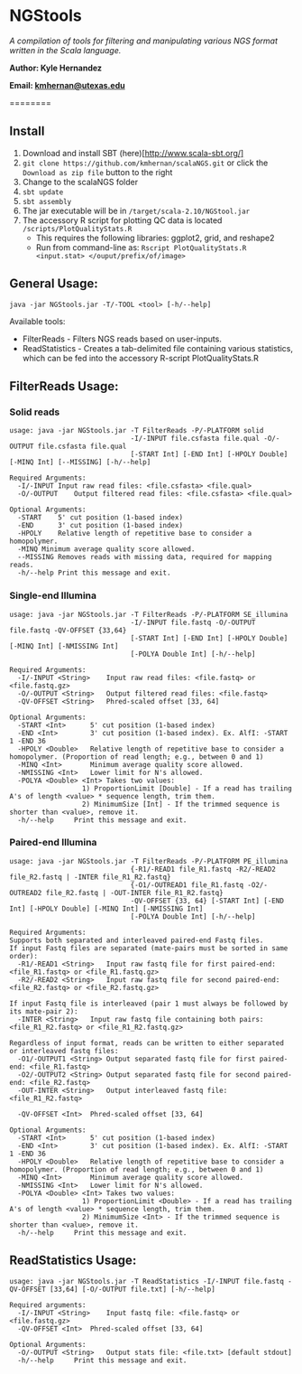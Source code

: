 # NGStools

*A compilation of tools for filtering and manipulating various NGS format written in the Scala language.*

**Author: Kyle Hernandez**

**Email: kmhernan@utexas.edu**

========

## Install

1.  Download and install SBT (here)[http://www.scala-sbt.org/]
2.  `git clone https://github.com/kmhernan/scalaNGS.git` or click the `Download as zip file` button to the right
3.  Change to the scalaNGS folder
4.  `sbt update`
5.  `sbt assembly`
6.  The jar executable will be in `/target/scala-2.10/NGStool.jar`
7.  The accessory R script for plotting QC data is located `/scripts/PlotQualityStats.R`
    * This requires the following libraries: ggplot2, grid, and reshape2
    * Run from command-line as: `Rscript PlotQualityStats.R <input.stat> </ouput/prefix/of/image>`

## General Usage:

`java -jar NGStools.jar -T/-TOOL <tool> [-h/--help]`

Available tools:
* FilterReads - Filters NGS reads based on user-inputs.
* ReadStatistics - Creates a tab-delimited file containing various statistics, which can be fed into the accessory R-script PlotQualityStats.R

## FilterReads Usage:

### Solid reads

```
usage: java -jar NGStools.jar -T FilterReads -P/-PLATFORM solid
                              -I/-INPUT file.csfasta file.qual -O/-OUTPUT file.csfasta file.qual
                              [-START Int] [-END Int] [-HPOLY Double] [-MINQ Int] [--MISSING] [-h/--help]

Required Arguments:
  -I/-INPUT	Input raw read files: <file.csfasta> <file.qual>
  -O/-OUTPUT	Output filtered read files: <file.csfasta> <file.qual>

Optional Arguments:
  -START	5' cut position (1-based index)
  -END		3' cut position (1-based index)
  -HPOLY	Relative length of repetitive base to consider a homopolymer.
  -MINQ	Minimum average quality score allowed.
  --MISSING	Removes reads with missing data, required for mapping reads.
  -h/--help	Print this message and exit.
```

### Single-end Illumina

```
usage: java -jar NGStools.jar -T FilterReads -P/-PLATFORM SE_illumina 
                              -I/-INPUT file.fastq -O/-OUTPUT file.fastq -QV-OFFSET {33,64}
                              [-START Int] [-END Int] [-HPOLY Double] [-MINQ Int] [-NMISSING Int]
                              [-POLYA Double Int] [-h/--help]
                              
Required Arguments:
  -I/-INPUT <String>	Input raw read files: <file.fastq> or <file.fastq.gz>
  -O/-OUTPUT <String>	Output filtered read files: <file.fastq>
  -QV-OFFSET <String>	Phred-scaled offset [33, 64]

Optional Arguments:
  -START <Int>		5' cut position (1-based index)
  -END <Int>		3' cut position (1-based index). Ex. AlfI: -START 1 -END 36
  -HPOLY <Double>	Relative length of repetitive base to consider a homopolymer. (Proportion of read length; e.g., between 0 and 1)
  -MINQ <Int>		Minimum average quality score allowed.
  -NMISSING <Int>	Lower limit for N's allowed.
  -POLYA <Double> <Int>	Takes two values:
        		  1) ProportionLimit [Double] - If a read has trailing A's of length <value> * sequence length, trim them.
        		  2) MinimumSize [Int] - If the trimmed sequence is shorter than <value>, remove it.
  -h/--help		Print this message and exit.
```

### Paired-end Illumina

```
usage: java -jar NGStools.jar -T FilterReads -P/-PLATFORM PE_illumina 
                              {-R1/-READ1 file_R1.fastq -R2/-READ2 file_R2.fastq | -INTER file_R1_R2.fastq} 
                              {-O1/-OUTREAD1 file_R1.fastq -O2/-OUTREAD2 file_R2.fastq | -OUT-INTER file_R1_R2.fastq}
                              -QV-OFFSET {33, 64} [-START Int] [-END Int] [-HPOLY Double] [-MINQ Int] [-NMISSING Int]
                              [-POLYA Double Int] [-h/--help]

Required Arguments:
Supports both separated and interleaved paired-end Fastq files.
If input Fastq files are separated (mate-pairs must be sorted in same order):
  -R1/-READ1 <String>	Input raw fastq file for first paired-end: <file_R1.fastq> or <file_R1.fastq.gz>
  -R2/-READ2 <String>	Input raw fastq file for second paired-end: <file_R2.fastq> or <file_R2.fastq.gz>

If input Fastq file is interleaved (pair 1 must always be followed by its mate-pair 2):
  -INTER <String>	Input raw fastq file containing both pairs: <file_R1_R2.fastq> or <file_R1_R2.fastq.gz>

Regardless of input format, reads can be written to either separated or interleaved fastq files:
  -O1/-OUTPUT1 <String>	Output separated fastq file for first paired-end: <file_R1.fastq>
  -O2/-OUTPUT2 <String>	Output separated fastq file for second paired-end: <file_R2.fastq>
  -OUT-INTER <String>	Output interleaved fastq file: <file_R1_R2.fastq>

  -QV-OFFSET <Int>	Phred-scaled offset [33, 64]

Optional Arguments:
  -START <Int>		5' cut position (1-based index)
  -END <Int>		3' cut position (1-based index). Ex. AlfI: -START 1 -END 36
  -HPOLY <Double>	Relative length of repetitive base to consider a homopolymer. (Proportion of read length; e.g., between 0 and 1)
  -MINQ <Int>		Minimum average quality score allowed.
  -NMISSING <Int>	Lower limit for N's allowed.
  -POLYA <Double> <Int>	Takes two values:
        		  1) ProportionLimit <Double> - If a read has trailing A's of length <value> * sequence length, trim them.
        		  2) MinimumSize <Int> - If the trimmed sequence is shorter than <value>, remove it.
  -h/--help		Print this message and exit.
```

## ReadStatistics Usage:

```
usage: java -jar NGStools.jar -T ReadStatistics -I/-INPUT file.fastq -QV-OFFSET [33,64] [-O/-OUTPUT file.txt] [-h/--help]

Required arguments:
  -I/-INPUT <String>	Input fastq file: <file.fastq> or <file.fastq.gz>
  -QV-OFFSET <Int>	Phred-scaled offset [33, 64]

Optional Arguments:
  -O/-OUTPUT <String>	Output stats file: <file.txt> [default stdout]
  -h/--help		Print this message and exit.
```
